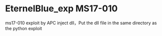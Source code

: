 # EternelBlue_exp MS17-010

ms17-010 exploit by APC inject dll，Put the dll file in the same directory as the python exploit
